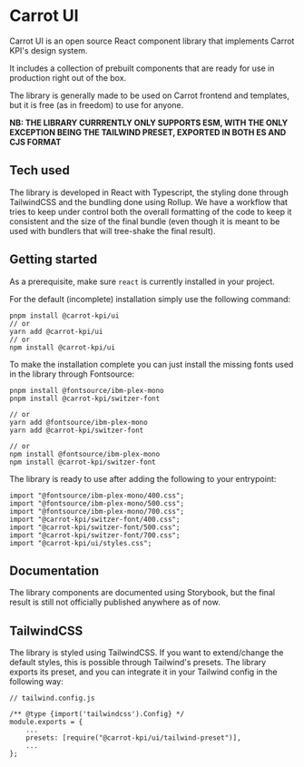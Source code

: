 # Carrot UI

Carrot UI is an open source React component library that implements Carrot KPI's
design system.

It includes a collection of prebuilt components that are ready for use in
production right out of the box.

The library is generally made to be used on Carrot frontend and templates, but
it is free (as in freedom) to use for anyone.

**NB: THE LIBRARY CURRRENTLY ONLY SUPPORTS ESM, WITH THE ONLY EXCEPTION BEING
THE TAILWIND PRESET, EXPORTED IN BOTH ES AND CJS FORMAT**

## Tech used

The library is developed in React with Typescript, the styling done through
TailwindCSS and the bundling done using Rollup. We have a workflow that tries to
keep under control both the overall formatting of the code to keep it consistent
and the size of the final bundle (even though it is meant to be used with
bundlers that will tree-shake the final result).

## Getting started

As a prerequisite, make sure `react` is currently installed in your project.

For the default (incomplete) installation simply use the following command:

```
pnpm install @carrot-kpi/ui
// or
yarn add @carrot-kpi/ui
// or
npm install @carrot-kpi/ui
```

To make the installation complete you can just install the missing fonts used in
the library through Fontsource:

```
pnpm install @fontsource/ibm-plex-mono
pnpm install @carrot-kpi/switzer-font

// or
yarn add @fontsource/ibm-plex-mono
yarn add @carrot-kpi/switzer-font

// or
npm install @fontsource/ibm-plex-mono
npm install @carrot-kpi/switzer-font
```

The library is ready to use after adding the following to your entrypoint:

```
import "@fontsource/ibm-plex-mono/400.css";
import "@fontsource/ibm-plex-mono/500.css";
import "@fontsource/ibm-plex-mono/700.css";
import "@carrot-kpi/switzer-font/400.css";
import "@carrot-kpi/switzer-font/500.css";
import "@carrot-kpi/switzer-font/700.css";
import "@carrot-kpi/ui/styles.css";
```

## Documentation

The library components are documented using Storybook, but the final result is
still not officially published anywhere as of now.

## TailwindCSS

The library is styled using TailwindCSS. If you want to extend/change the
default styles, this is possible through Tailwind's presets. The library exports
its preset, and you can integrate it in your Tailwind config in the following
way:

```
// tailwind.config.js

/** @type {import('tailwindcss').Config} */
module.exports = {
    ...
    presets: [require("@carrot-kpi/ui/tailwind-preset")],
    ...
};
```
